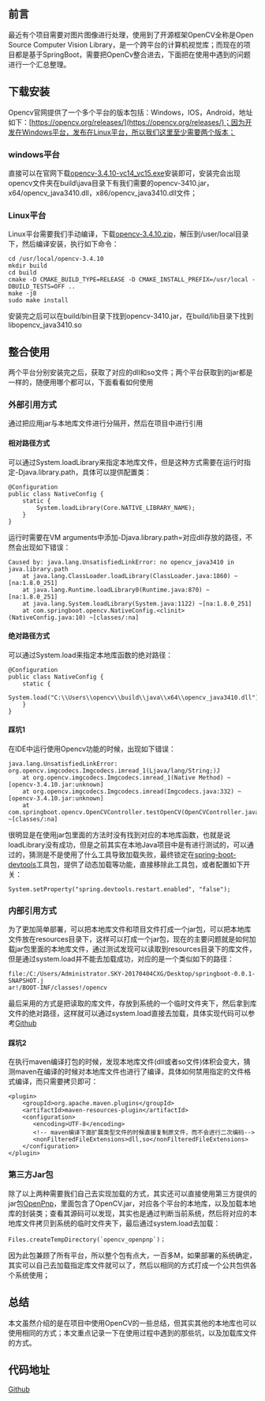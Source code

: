 ﻿## 前言
最近有个项目需要对图片图像进行处理，使用到了开源框架OpenCV全称是Open Source Computer Vision Library，是一个跨平台的计算机视觉库；而现在的项目都是基于SpringBoot，需要把OpenCv整合进去，下面把在使用中遇到的问题进行一个汇总整理。

## 下载安装
Opencv官网提供了一个多个平台的版本包括：Windows，IOS，Android，地址如下：[https://opencv.org/releases/](https://opencv.org/releases/)；因为开发在Windows平台，发布在Linux平台，所以我们这里至少需要两个版本；

### windows平台
直接可以在官网下载[opencv-3.4.10-vc14_vc15.exe](https://nchc.dl.sourceforge.net/project/opencvlibrary/3.4.10/opencv-3.4.10-vc14_vc15.exe)安装即可，安装完会出现opencv文件夹在build\java目录下有我们需要的opencv-3410.jar，x64/opencv_java3410.dll，x86/opencv_java3410.dll文件；

### Linux平台
Linux平台需要我们手动编译，下载[opencv-3.4.10.zip](https://codeload.github.com/opencv/opencv/zip/3.4.10)，解压到/user/local目录下，然后编译安装，执行如下命令：
```
cd /usr/local/opencv-3.4.10
mkdir build
cd build
cmake -D CMAKE_BUILD_TYPE=RELEASE -D CMAKE_INSTALL_PREFIX=/usr/local -DBUILD_TESTS=OFF ..
make -j8
sudo make install
```
安装完之后可以在build/bin目录下找到opencv-3410.jar，在build/lib目录下找到libopencv_java3410.so

## 整合使用
两个平台分别安装完之后，获取了对应的dll和so文件；两个平台获取到的jar都是一样的，随便用哪个都可以，下面看看如何使用

### 外部引用方式
通过把应用jar与本地库文件进行分隔开，然后在项目中进行引用

#### 相对路径方式
可以通过System.loadLibrary来指定本地库文件，但是这种方式需要在运行时指定-Djava.library.path，具体可以提供配置类：
```
@Configuration
public class NativeConfig {
    static {
        System.loadLibrary(Core.NATIVE_LIBRARY_NAME);
    }
}
```
运行时需要在VM arguments中添加-Djava.library.path=对应dll存放的路径，不然会出现如下错误：
```
Caused by: java.lang.UnsatisfiedLinkError: no opencv_java3410 in java.library.path
	at java.lang.ClassLoader.loadLibrary(ClassLoader.java:1860) ~[na:1.8.0_251]
	at java.lang.Runtime.loadLibrary0(Runtime.java:870) ~[na:1.8.0_251]
	at java.lang.System.loadLibrary(System.java:1122) ~[na:1.8.0_251]
	at com.springboot.opencv.NativeConfig.<clinit>(NativeConfig.java:10) ~[classes/:na]
```
#### 绝对路径方式
可以通过System.load来指定本地库函数的绝对路径：
```
@Configuration
public class NativeConfig {
    static {
        System.load("C:\\Users\\opencv\\build\\java\\x64\\opencv_java3410.dll");
    }
}
```

#### 踩坑1
在IDE中运行使用Opencv功能的时候，出现如下错误：
```
java.lang.UnsatisfiedLinkError: org.opencv.imgcodecs.Imgcodecs.imread_1(Ljava/lang/String;)J
	at org.opencv.imgcodecs.Imgcodecs.imread_1(Native Method) ~[opencv-3.4.10.jar:unknown]
	at org.opencv.imgcodecs.Imgcodecs.imread(Imgcodecs.java:332) ~[opencv-3.4.10.jar:unknown]
	at com.springboot.opencv.OpenCVController.testOpenCV(OpenCVController.java:13) ~[classes/:na]
```
很明显是在使用jar包里面的方法时没有找到对应的本地库函数，也就是说loadLibrary没有成功，但是之前其实在本地Java项目中是有进行测试的，可以通过的，猜测是不是使用了什么工具导致加载失败，最终锁定在[spring-boot-devtools](https://docs.spring.io/spring-boot/docs/1.5.16.RELEASE/reference/html/using-boot-devtools.html)工具包，提供了动态加载等功能，直接移除此工具包，或者配置如下开关：
```
System.setProperty("spring.devtools.restart.enabled", "false");
```

### 内部引用方式
为了更加简单部署，可以把本地库文件和项目文件打成一个jar包，可以把本地库文件放在resources目录下，这样可以打成一个jar包，现在的主要问题就是如何加载jar包里面的本地库文件，通过测试发现可以读取到resources目录下的库文件，但是通过system.load并不能去加载成功，对应的是一个类似如下的路径：
```
file:/C:/Users/Administrator.SKY-20170404CXG/Desktop/springboot-0.0.1-SNAPSHOT.j
ar!/BOOT-INF/classes!/opencv
```
最后采用的方式是把读取的库文件，存放到系统的一个临时文件夹下，然后拿到库文件的绝对路径，这样就可以通过system.load直接去加载，具体实现代码可以参考[Github](https://github.com/ksfzhaohui/blog/tree/master/springboot/springboot)

#### 踩坑2
在执行maven编译打包的时候，发现本地库文件(dll或者so文件)体积会变大，猜测maven在编译的时候对本地库文件也进行了编译，具体如何禁用指定的文件格式编译，而只需要拷贝即可：
```
<plugin>
    <groupId>org.apache.maven.plugins</groupId>
    <artifactId>maven-resources-plugin</artifactId>
    <configuration>
       <encoding>UTF-8</encoding>
       <!-- maven编译下面扩展类型文件的时候直接复制原文件，而不会进行二次编码-->                 
       <nonFilteredFileExtensions>dll,so</nonFilteredFileExtensions>
    </configuration>
</plugin>
```

### 第三方Jar包
除了以上两种需要我们自己去实现加载的方式，其实还可以直接使用第三方提供的jar包[OpenPnp](https://github.com/openpnp/opencv)，里面包含了OpenCV.jar，对应各个平台的本地库，以及加载本地库的封装类；查看其源码可以发现，其实也是通过判断当前系统，然后将对应的本地库文件拷贝到系统的临时文件夹下，最后通过system.load去加载：
```
Files.createTempDirectory(`opencv_openpnp`)；
```
因为此包兼顾了所有平台，所以整个包有点大，一百多M，如果部署的系统确定，其实可以自己去加载指定库文件就可以了，然后以相同的方式打成一个公共包供各个系统使用；

## 总结
本文虽然介绍的是在项目中使用OpenCV的一些总结，但其实其他的本地库也可以使用相同的方式；本文重点记录一下在使用过程中遇到的那些坑，以及加载库文件的方式。

## 代码地址
[Github]([https://github.com/ksfzhaohui/blog/tree/master/springboot/springboot])